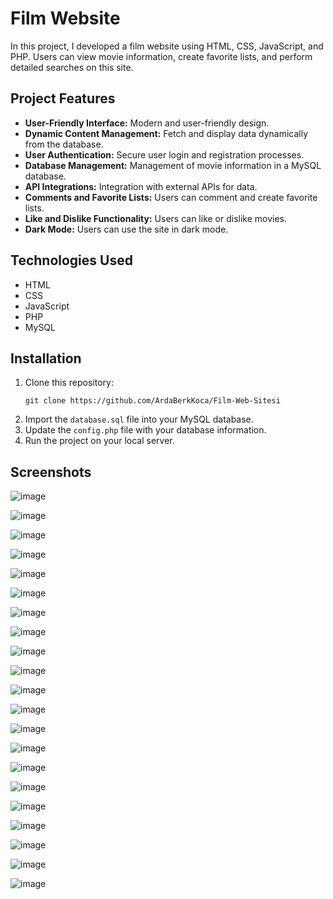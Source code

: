 # Film Website

In this project, I developed a film website using HTML, CSS, JavaScript, and PHP. Users can view movie information, create favorite lists, and perform detailed searches on this site.

## Project Features

- **User-Friendly Interface:** Modern and user-friendly design.
- **Dynamic Content Management:** Fetch and display data dynamically from the database.
- **User Authentication:** Secure user login and registration processes.
- **Database Management:** Management of movie information in a MySQL database.
- **API Integrations:** Integration with external APIs for data.
- **Comments and Favorite Lists:** Users can comment and create favorite lists.
- **Like and Dislike Functionality:** Users can like or dislike movies.
- **Dark Mode:** Users can use the site in dark mode.

## Technologies Used

- HTML
- CSS
- JavaScript
- PHP
- MySQL

## Installation

1. Clone this repository:
   ```
   git clone https://github.com/ArdaBerkKoca/Film-Web-Sitesi
   ```
3. Import the ```database.sql``` file into your MySQL database.
7. Update the ```config.php``` file with your database information.
8. Run the project on your local server.

## Screenshots

![image](https://github.com/ArdaBerkKoca/Film-Website/assets/169831603/cb443206-e817-4616-a9f9-bd6c4ac5c667)

![image](https://github.com/ArdaBerkKoca/Film-Website/assets/169831603/0ca75602-ec81-4aa7-8b2b-a9e61da2cb08)

![image](https://github.com/ArdaBerkKoca/Film-Website/assets/169831603/2d5e992a-8489-4c03-aa8f-785638ac22d1)


![image](https://github.com/ArdaBerkKoca/Film-Website/assets/169831603/918759e8-434c-4138-a115-45c4a9b5ac63)

![image](https://github.com/ArdaBerkKoca/Film-Website/assets/169831603/e991a8cc-3181-462a-94d3-87cb99380ea1)

![image](https://github.com/ArdaBerkKoca/Film-Website/assets/169831603/a01842b5-cd7b-43aa-8eac-7b1381c82095)

![image](https://github.com/ArdaBerkKoca/Film-Website/assets/169831603/4a59343c-a265-4dd2-a279-19bdfad8bf97)

![image](https://github.com/ArdaBerkKoca/Film-Website/assets/169831603/384ef54a-892d-4b11-96b6-3f20c04eeadf)

![image](https://github.com/ArdaBerkKoca/Film-Website/assets/169831603/bdca75fa-6895-4c28-be54-cc1fa63b31f5)

![image](https://github.com/ArdaBerkKoca/Film-Website/assets/169831603/899ab8e6-3423-45e9-a595-b2e473c48c5a)

![image](https://github.com/ArdaBerkKoca/Film-Website/assets/169831603/1b67b519-018f-4693-9844-fe339ab823c8)

![image](https://github.com/ArdaBerkKoca/Film-Website/assets/169831603/adb7be16-83e4-410b-af85-58f5e29437a4)

![image](https://github.com/ArdaBerkKoca/Film-Website/assets/169831603/63d2470b-ad9a-4266-9742-6f4401ee2669)

![image](https://github.com/ArdaBerkKoca/Film-Website/assets/169831603/aa25e914-8f2f-4f3a-8692-c9e89e4d3405)

![image](https://github.com/ArdaBerkKoca/Film-Website/assets/169831603/b714a6b3-303c-4ac2-943d-713c55a84c03)

![image](https://github.com/ArdaBerkKoca/Film-Website/assets/169831603/333fe90d-7ced-4d01-a1b2-60160ac8f38a)

![image](https://github.com/ArdaBerkKoca/Film-Website/assets/169831603/c12aa534-8529-4893-a873-743138d4fc08)

![image](https://github.com/ArdaBerkKoca/Film-Website/assets/169831603/fe317f1e-4aba-48f1-a4b1-fe4fed486291)

![image](https://github.com/ArdaBerkKoca/Film-Website/assets/169831603/8bc9b682-189c-45c2-9f92-b234f2b34261)

![image](https://github.com/ArdaBerkKoca/Film-Website/assets/169831603/f3e92e0d-4ea4-428d-95de-8f7e791651b5)

![image](https://github.com/ArdaBerkKoca/Film-Website/assets/169831603/cb412b7e-ce84-46fb-931c-b0f691ca4c62)

